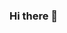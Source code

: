 ### Hi there 👋

<!--
**uzair354123/uzair354123** is a ✨ _special_ ✨ repository because its `README.md` (this file) appears on your GitHub profile.

Here are some ideas to get you started:

- 🌱 I’m currently learning MERN
- 🤔 I’m looking for help with MERN
- 💬 Ask me about ""WordPress, PHP, React, Node, Express, JavaScript, MySql, MongoDB, jQuery""
- 📫 How to reach me: 
- 😄 Pronouns: ...
- ⚡ Fun fact: ...
-->
